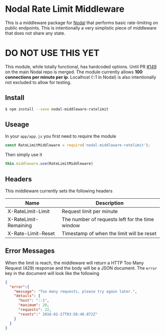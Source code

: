 #  Nodal Rate Limit Middleware

This is a middleware package for [Nodal](http://www.nodaljs.com) that performs basic rate-limiting on public endpoints. This is intentionally a very simplistic piece of middleware that does not share any state.

# DO NOT USE THIS YET
This module, while totally functional, has hardcoded options. Until PR [#149](https://github.com/keithwhor/nodal/pull/149) on the main Nodal repo is merged. The module currently allows **100 connections per minute per ip**. Localhost (::1 in Nodal) is also intentionally not excluded to allow for testing.

## Install

```sh
$ npm install --save nodal-middleware-ratelimit
```

## Useage

In your `app/app.js` you first need to require the module

```javascript
const RateLimitMiddleware = require('nodal-middleware-ratelimit');
```

Then simply use it

```javascript
this.middleware.use(RateLimitMiddleware)
```

## Headers

This middleware currently sets the following headers

| Name | Description          |
| ------------- | ----------- |
| X-RateLimit-Limit      | Request limit per minute|
| X-RateLimit-Remaining      | The number of requests left for the time window|
| X-Rate-Limit-Reset     | Timestamp of when the limit will be reset     |

## Error Messages

When the limit is reach, the middleware will return a HTTP Too Many Request (429) response and the body will be a JSON document. The `error` key in the document will look like the following

```json
{
  "error":{
    "message": "Too many requests, please try again later.",
    "details": {
      "host": "::1",
      "maximum": 20,
      "requests": 22,
      "resets":" 2016-01-27T03:58:48.072Z"
    }
  }
}
```
